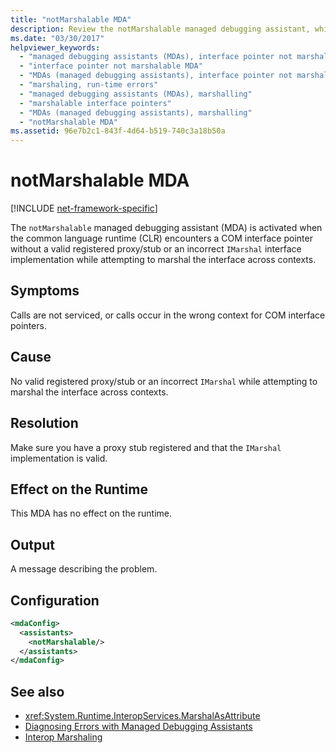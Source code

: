 ```yaml
---
title: "notMarshalable MDA"
description: Review the notMarshalable managed debugging assistant, which may activate if calls aren't serviced or occur in the wrong context for COM interface pointers.
ms.date: "03/30/2017"
helpviewer_keywords:
  - "managed debugging assistants (MDAs), interface pointer not marshalable"
  - "interface pointer not marshalable MDA"
  - "MDAs (managed debugging assistants), interface pointer not marshalable"
  - "marshaling, run-time errors"
  - "managed debugging assistants (MDAs), marshalling"
  - "marshalable interface pointers"
  - "MDAs (managed debugging assistants), marshalling"
  - "notMarshalable MDA"
ms.assetid: 96e7b2c1-843f-4d64-b519-740c3a18b50a
---
```

# notMarshalable MDA

[!INCLUDE [net-framework-specific](../includes/net-framework-specific.md)]

The `notMarshalable` managed debugging assistant (MDA) is activated when the common language runtime (CLR) encounters a COM interface pointer without a valid registered proxy/stub or an incorrect `IMarshal` interface implementation while attempting to marshal the interface across contexts.

## Symptoms

 Calls are not serviced, or calls occur in the wrong context for COM interface pointers.

## Cause

 No valid registered proxy/stub or an incorrect `IMarshal` while attempting to marshal the interface across contexts.

## Resolution

 Make sure you have a proxy stub registered and that the `IMarshal` implementation is valid.

## Effect on the Runtime

 This MDA has no effect on the runtime.

## Output

 A message describing the problem.

## Configuration

```xml
<mdaConfig>
  <assistants>
    <notMarshalable/>
  </assistants>
</mdaConfig>
```

## See also

- <xref:System.Runtime.InteropServices.MarshalAsAttribute>
- [Diagnosing Errors with Managed Debugging Assistants](diagnosing-errors-with-managed-debugging-assistants.md)
- [Interop Marshaling](../interop/interop-marshalling.md)

